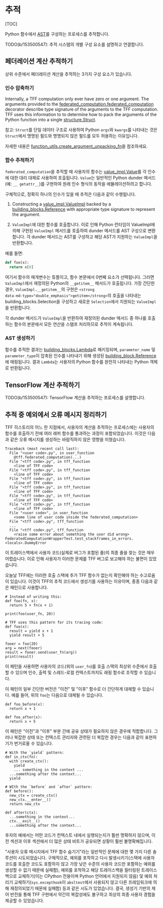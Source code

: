 # 추적

[TOC]

Python 함수에서 [AST](compilation.md#ast)를 구성하는 프로세스를 추적합니다.

TODO(b/153500547): 추적 시스템의 개별 구성 요소를 설명하고 연결합니다.

## 페더레이션 계산 추적하기

상위 수준에서 페더레이션 계산을 추적하는 3가지 구성 요소가 있습니다.

### 인수 압축하기

Internally, a TFF computation only ever have zero or one argument. The arguments provided to the [federated_computation.federated_computation](https://github.com/tensorflow/federated/blob/main/tensorflow_federated/python/core/impl/federated_context/federated_computation.py) decorator describe type signature of the arguments to the TFF computation. TFF uses this information to to determine how to pack the arguments of the Python function into a single [structure.Struct](https://github.com/tensorflow/federated/blob/main/tensorflow_federated/python/common_libs/structure.py).

참고: `Struct`를 단일 데이터 구조로 사용하여 Python `args`와 `kwargs`를 나타내는 것은 `Struct`에서 명명된 필드와 명명되지 않은 필드를 모두 허용하는 이유입니다.

자세한 내용은 [function_utils.create_argument_unpacking_fn](https://github.com/tensorflow/federated/blob/main/tensorflow_federated/python/core/impl/computation/function_utils.py)을 참조하세요.

### 함수 추적하기

`federated_computation`을 추적할 때 사용자의 함수는 [value_impl.Value](https://github.com/tensorflow/federated/blob/main/tensorflow_federated/python/core/impl/federated_context/value_impl.py)를 각 인수에 대한 대리 대체로 사용하여 호출됩니다. `Value`는 일반적인 Python dunder 메서드(예: `__ getattr__`)를 구현하여 원래 인수 형식의 동작을 에뮬레이션하려고 합니다.

구체적으로, 정확히 하나의 인수가 있을 때 추적은 다음과 같이 수행됩니다.

1. Constructing a [value_impl.ValueImpl](https://github.com/tensorflow/federated/blob/main/tensorflow_federated/python/core/impl/federated_context/value_impl.py) backed by a [building_blocks.Reference](https://github.com/tensorflow/federated/blob/main/tensorflow_federated/python/core/impl/compiler/building_blocks.py) with appropriate type signature to represent the argument.

2. `ValueImpl`에 대한 함수를 호출합니다. 이로 인해 Python 런타임이 ValueImpl에 의해 구현된 `ValueImpl` 메서드를 호출하여 dunder 메서드를 AST 구성으로 변환합니다. 각 dunder 메서드는 AST를 구성하고 해당 AST가 지원하는 `ValueImpl`을 반환합니다.

예를 들면:

```python
def foo(x):
  return x[0]
```

여기서 함수의 매개변수는 튜플이고, 함수 본문에서 0번째 요소가 선택됩니다. 그러면 `ValueImpl`에서 재정의된 Python의 `__getitem__` 메서드가 호출됩니다. 가장 간단한 경우, `ValueImpl.__getitem__`의 구현은 <code>&lt;strong data-md-type="double_emphasis"&gt;getitem&lt;/strong&gt;</code>의 호출을 나타내는 <a>building_blocks.Selection</a>을 구성하고 새로운 `Selection`에서 지원되는 `ValueImpl`을 반환합니다.

각 dunder 메서드가 `ValueImpl`을 반환하여 재정의된 dunder 메서드 중 하나를 호출하는 함수의 본문에서 모든 연산을 스탬프 처리하므로 추적이 계속됩니다.

### AST 생성하기

함수를 추적한 결과는 [building_blocks.Lambda](https://github.com/tensorflow/federated/blob/main/tensorflow_federated/python/core/impl/compiler/building_blocks.py)로 패키징되며, `parameter_name` 및 `parameter_type`이 압축된 인수를 나타내기 위해 생성된 [building_block.Reference](https://github.com/tensorflow/federated/blob/main/tensorflow_federated/python/core/impl/compiler/building_blocks.py)에 매핑됩니다. 결과 `Lambda`는 사용자의 Python 함수를 완전히 나타내는 Python 객체로 반환됩니다.

## TensorFlow 계산 추적하기

TODO(b/153500547): TensorFlow 계산을 추적하는 프로세스를 설명합니다.

## 추적 중 예외에서 오류 메시지 정리하기

TFF 히스토리의 어느 한 지점에서, 사용자의 계산을 추적하는 프로세스에는 사용자의 함수를 호출하기 전에 여러 래퍼 함수를 통과하는 과정이 포함되었습니다. 이것은 다음과 같은 오류 메시지를 생성하는 바람직하지 않은 영향을 미쳤습니다.

```
Traceback (most recent call last):
  File "<user code>.py", in user_function
    @tff.federated_computation(...)
  File "<tff code>.py", in tff_function
    <line of TFF code>
  File "<tff code>.py", in tff_function
    <line of TFF code>
  File "<tff code>.py", in tff_function
    <line of TFF code>
  File "<tff code>.py", in tff_function
    <line of TFF code>
  File "<tff code>.py", in tff_function
    <line of TFF code>
  File "<tff code>.py", in tff_function
    <line of TFF code>
  File "<user code>", in user_function
    <some line of user code inside the federated_computation>
  File "<tff code>.py", tff_function
  ...
  File "<tff code>.py", tff_function
    <raise some error about something the user did wrong>
FederatedComputationWrapperTest.test_stackframes_in_errors.<locals>.DummyError
```

이 트레이스백에서 사용자 코드(실제로 버그가 포함된 줄)의 최종 줄을 찾는 것은 매우 어렵습니다. 이로 인해 사용자가 이러한 문제를 TFF 버그로 보고해야 하는 불편이 있었습니다.

오늘날 TFF에는 이러한 호출 스택에 추가 TFF 함수가 없는지 확인해야 하는 수고로움이 있습니다. 이것이 TFF의 추적 코드에서 생성기를 사용하는 이유이며, 종종 다음과 같은 패턴으로 사용합니다.

```
# Instead of writing this:
def foo(fn, x):
  return 5 + fn(x + 1)

print(foo(user_fn, 20))

# TFF uses this pattern for its tracing code:
def foo(x):
  result = yield x + 1
  yield result + 5

fooer = foo(20)
arg = next(fooer)
result = fooer.send(user_fn(arg))
print(result)
```

이 패턴을 사용하면 사용자의 코드(위의 `user_fn`)를 호출 스택의 최상위 수준에서 호출할 수 있으며 인수, 출력 및 스레드-로컬 컨텍스트까지도 래핑 함수로 조작할 수 있습니다.

이 패턴의 일부 간단한 버전은 "이전" 및 "이후" 함수로 더 간단하게 대체할 수 있습니다. 예를 들어, 위의 `foo`는 다음으로 대체될 수 있습니다.

```
def foo_before(x):
  return x + 1

def foo_after(x):
  return x + 5
```

이 패턴은 "이전"과 "이후" 부분 간에 공유 상태가 필요하지 않은 경우에 적합합니다. 그러나 복잡한 상태 또는 컨텍스트 관리자와 관련된 더 복잡한 경우는 다음과 같이 표현하기가 번거로울 수 있습니다.

```
# With the `yield` pattern:
def in_ctx(fn):
  with create_ctx():
    yield
    ... something in the context ...
  ...something after the context...
  yield

# WIth the `before` and `after` pattern:
def before():
  new_ctx = create_ctx()
  new_ctx.__enter__()
  return new_ctx

def after(ctx):
  ...something in the context...
  ctx.__exit__()
  ...something after the context...
```

후자의 예에서는 어떤 코드가 컨텍스트 내에서 실행되는지가 훨씬 명확하지 않으며, 이전 섹션과 이후 섹션에서 더 많은 상태 비트가 공유되면 상황이 훨씬 불명확해집니다.

"사용자 오류 메시지에서 TFF 함수 숨기기"라는 일반적인 문제에 대한 몇 가지 다른 솔루션이 시도되었습니다. 구체적으로, 예외를 포착하고 다시 발생시키기(스택에 사용자 코드를 호출한 코드도 포함하지 않고 가장 낮은 수준의 사용자 코드만 포함하는 예외를 생성할 수 없기 때문에 실패함), 예외를 포착하고 해당 트레이스백을 필터링된 트레이스백으로 교체하기(이는 CPython 전용이며 Python 언어에서 지원되지 않음) 및 예외 처리기 교체하기(`sys.excepthook`이 `absltest`에서 사용되지 않고 다른 프레임워크에 의해 재정의되었기 때문에 실패함) 등과 같은 시도가 있었습니다. 결국, 생성기 기반의 제어 반전을 통해 TFF 구현에서 약간의 복잡성에도 불구하고 최상의 최종 사용자 경험을 제공할 수 있었습니다.
